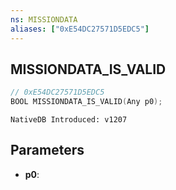 ```yaml
---
ns: MISSIONDATA
aliases: ["0xE54DC27571D5EDC5"]
---
```

## MISSIONDATA_IS_VALID

```c
// 0xE54DC27571D5EDC5
BOOL MISSIONDATA_IS_VALID(Any p0);
```

```
NativeDB Introduced: v1207
```

## Parameters
* **p0**:

